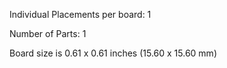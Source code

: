 Individual Placements per board: 1

Number of Parts: 1


Board size is 0.61 x 0.61 inches (15.60 x 15.60 mm)

